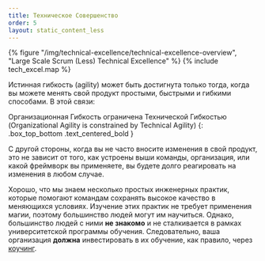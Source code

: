 ```yaml
---
title: Техническое Совершенство
order: 5
layout: static_content_less
---
```


<div>
  {% figure "/img/technical-excellence/technical-excellence-overview", "Large Scale Scrum (Less) Technical Excellence" %}
  {% include tech_excel.map %}
</div>

Истинная гибкость (agility) может быть достигнута только тогда, когда вы можете менять свой продукт простыми, быстрыми и
гибкими способами. В этой связи:

Организационная Гибкость ограничена Технической Гибкостью
(Organizational Agility is constrained by Technical Agility)
{: .box_top_bottom .text_centered_bold }

С другой стороны, когда вы не часто вносите изменения в свой продукт, это не зависит от того, как устроены выши команды,
организация, или какой фреймворк вы применяете, вы будете долго реагировать на изменения в любом случае.

Хорошо, что мы знаем несколько простых инженерных практик, которые помогают командам сохранять высокое качество в
меняющихся условиях. Изучение этих практик не требует применения магии, поэтому большинство людей могут им научиться. 
Однако, большинство людей с ними **не знакомо** и не сталкивается в рамках университетской программы обучения. Следовательно, ваша организация **должна** инвестировать в их обучение, как правило, через [коучинг](../adoption/coaching.html).
